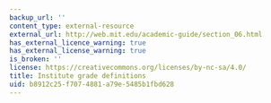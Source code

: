 ```yaml
---
backup_url: ''
content_type: external-resource
external_url: http://web.mit.edu/academic-guide/section_06.html
has_external_licence_warning: true
has_external_license_warning: true
is_broken: ''
license: https://creativecommons.org/licenses/by-nc-sa/4.0/
title: Institute grade definitions
uid: b8912c25-f707-4881-a79e-5485b1fbd628
---
```

